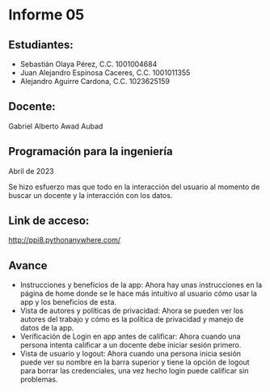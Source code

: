# Informe 05

## Estudiantes:
- Sebastián Olaya Pérez, C.C. 1001004684
- Juan Alejandro Espinosa Caceres, C.C. 1001011355
- Alejandro Aguirre Cardona, C.C. 1023625159

## Docente:
Gabriel Alberto Awad Aubad

## Programación para la ingeniería
Abril de 2023

Se hizo esfuerzo mas que todo en la interacción del usuario al momento de buscar un docente y la interacción con los datos.

## Link de acceso:
 http://ppi8.pythonanywhere.com/

## Avance
- Instrucciones  y beneficios de la app: Ahora hay unas instrucciones en la página de home donde se le hace más intuitivo al usuario cómo usar la app y los beneficios de esta.
- Vista de autores y políticas de privacidad: Ahora se pueden ver los autores del trabajo y cómo es la política de privacidad y manejo de datos de la app.
- Verificación de Login en app antes de calificar: Ahora cuando una persona intenta calificar a un docente debe iniciar sesión primero.
- Vista de usuario y logout: Ahora cuando una persona inicia sesión puede ver su nombre en la barra superior y tiene la opción de logout para borrar las credenciales, una vez hecho login puede calificar sin problemas.
